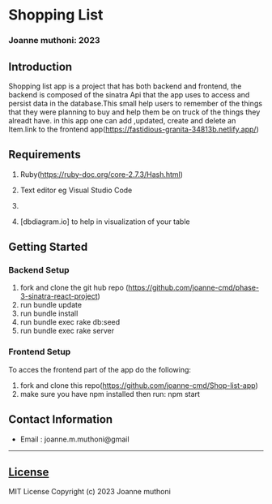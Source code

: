 # Shopping List

### Joanne muthoni: 2023

## Introduction

Shopping list app  is a  project that has both backend and frontend, the backend is composed of the sinatra Api that the app uses to access and persist data in the database.This  small help users to remember of the things that they were planning to buy  and help them be on truck  of the things they alreadt have.
in this app one can add ,updated, create and delete an Item.link to the frontend app(https://fastidious-granita-34813b.netlify.app/)

## Requirements
1. Ruby(https://ruby-doc.org/core-2.7.3/Hash.html)
2. Text editor eg Visual Studio Code
3. [postman download]: https://www.postman.com/downloads/

4. [dbdiagram.io] to help in visualization of your table

## Getting Started

### Backend Setup
1. fork and clone the git hub repo (https://github.com/joanne-cmd/phase-3-sinatra-react-project)
2.  run bundle update
3. run bundle install
4.  run bundle exec rake db:seed
5.  run bundle exec rake server


### Frontend Setup
To acces the  frontend part of the app do the following:
1.  fork and clone this repo(https://github.com/joanne-cmd/Shop-list-app)
2. make sure you have npm installed then run:
npm start

## Contact Information
* Email : joanne.m.muthoni@gmail
*****
## [License](LICENSE)
MIT License
Copyright (c) 2023 Joanne muthoni
